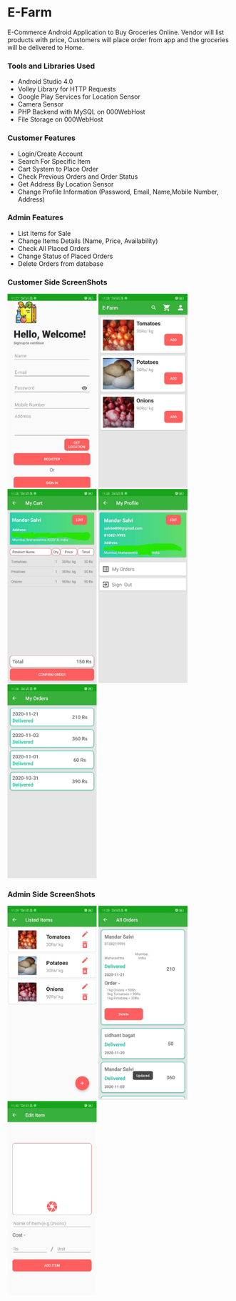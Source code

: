 # E-Farm
E-Commerce Android Application to Buy Groceries Online. Vendor will list products with price, Customers will place order from app and the groceries will be delivered to Home.

### Tools and Libraries Used  
- Android Studio 4.0
- Volley Library for HTTP Requests
- Google Play Services for Location Sensor
- Camera Sensor
- PHP Backend with MySQL on 000WebHost
- File Storage on 000WebHost

### Customer Features
- Login/Create Account
- Search For Specific Item
- Cart System to Place Order
- Check Previous Orders and Order Status
- Get Address By Location Sensor
- Change Profile Information (Password, Email, Name,Mobile Number, Address)

### Admin Features 
- List Items for Sale 
- Change Items Details (Name, Price, Availability)
- Check All Placed Orders 
- Change Status of Placed Orders
- Delete Orders from database 


### Customer Side ScreenShots
<p float="left">
  <img src="https://github.com/Mandar800/E-Farm/blob/main/7.jpeg" width="200" /> 
  <img src="https://github.com/Mandar800/E-Farm/blob/main/6.jpeg" width="200" />
  <img src="https://github.com/Mandar800/E-Farm/blob/main/5.jpg" width="200" />
  <img src="https://github.com/Mandar800/E-Farm/blob/main/4.jpg" width="200" />
  <img src="https://github.com/Mandar800/E-Farm/blob/main/8.jpeg" width="200" />
</p>

### Admin Side ScreenShots
<p float="left">
  <img src="https://github.com/Mandar800/E-Farm/blob/main/2.jpeg" width="200" />
  <img src="https://github.com/Mandar800/E-Farm/blob/main/3.jpg" width="200" />
  <img src="https://github.com/Mandar800/E-Farm/blob/main/1.jpeg" width="200" /> 
 
</p>


